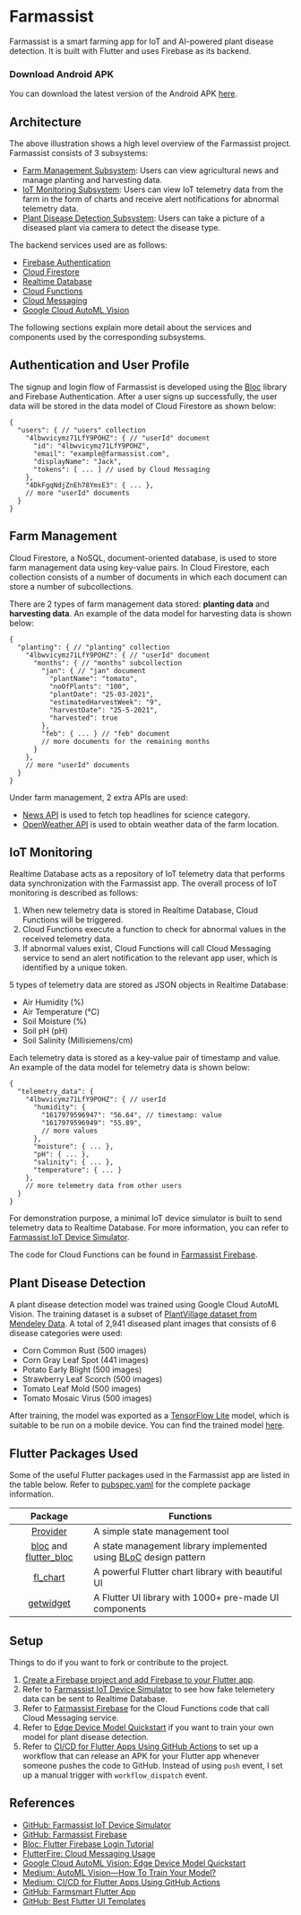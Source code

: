 
# Farmassist


Farmassist is a smart farming app for IoT and AI-powered plant disease detection. It is built with Flutter and uses Firebase as its backend.

### Download Android APK

You can download the latest version of the Android APK [here](https://github.com/farmassistX/farmassist/releases/tag/v1.0.21).

## Architecture

The above illustration shows a high level overview of the Farmassist project. Farmassist consists of 3 subsystems:

- [Farm Management Subsystem](#farm-management): Users can view agricultural news and manage planting and harvesting data.
- [IoT Monitoring Subsystem](#iot-monitoring): Users can view IoT telemetry data from the farm in the form of charts and receive alert notifications for abnormal telemetry data.
- [Plant Disease Detection Subsystem](#plant-disease-detection): Users can take a picture of a diseased plant via camera to detect the disease type.

The backend services used are as follows:

- [Firebase Authentication](https://firebase.google.com/products/auth)
- [Cloud Firestore](https://firebase.google.com/products/firestore)
- [Realtime Database](https://firebase.google.com/products/realtime-database)
- [Cloud Functions](https://firebase.google.com/products/functions)
- [Cloud Messaging](https://firebase.google.com/products/cloud-messaging)
- [Google Cloud AutoML Vision](https://cloud.google.com/automl)

The following sections explain more detail about the services and components used by the corresponding subsystems.

## Authentication and User Profile

The signup and login flow of Farmassist is developed using the [Bloc](https://bloclibrary.dev/#/) library and Firebase Authentication. After a user signs up successfully, the user data will be stored in the data model of Cloud Firestore as shown below:

```
{
  "users": { // "users" collection
    "4lbwvicymz71LfY9POHZ": { // "userId" document
      "id": "4lbwvicymz71LfY9POHZ",
      "email": "example@farmassist.com",
      "displayName": "Jack",
      "tokens": [ ... ] // used by Cloud Messaging
    },
    "4DkFgqNdjZnEh78YmsE3": { ... },
    // more "userId" documents
  }
}
```

## Farm Management

Cloud Firestore, a NoSQL, document-oriented database, is used to store farm management data using key-value pairs. In Cloud Firestore, each collection consists of a number of documents in which each document can store a number of subcollections.

There are 2 types of farm management data stored: **planting data** and **harvesting data**. An example of the data model for harvesting data is shown below:

```
{
  "planting": { // "planting" collection
    "4lbwvicymz71LfY9POHZ": { // "userId" document
      "months": { // "months" subcollection
        "jan": { // "jan" document
          "plantName": "tomato",
          "noOfPlants": "100",
          "plantDate": "25-03-2021",
          "estimatedHarvestWeek": "9",
          "harvestDate": "25-5-2021",
          "harvested": true
        },
        "feb": { ... } // "feb" document
        // more documents for the remaining months
      }
    },
    // more "userId" documents
  }
}
```

Under farm management, 2 extra APIs are used:

- [News API](https://newsapi.org/docs/endpoints/top-headlines) is used to fetch top headlines for science category.
- [OpenWeather API](https://openweathermap.org/current) is used to obtain weather data of the farm location.

## IoT Monitoring

Realtime Database acts as a repository of IoT telemetry data that performs data synchronization with the Farmassist app. The overall process of IoT monitoring is described as follows:

1. When new telemetry data is stored in Realtime Database, Cloud Functions will be triggered.
2. Cloud Functions execute a function to check for abnormal values in the received telemetry data.
3. If abnormal values exist, Cloud Functions will call Cloud Messaging service to send an alert notification to the relevant app user, which is identified by a unique token.

5 types of telemetry data are stored as JSON objects in Realtime Database:

- Air Humidity (%)
- Air Temperature (°C)
- Soil Moisture (%)
- Soil pH (pH)
- Soil Salinity (Millisiemens/cm)

Each telemetry data is stored as a key-value pair of timestamp and value. An example of the data model for telemetry data is shown below:

```
{
  "telemetry_data": {
    "4lbwvicymz71LfY9POHZ": { // userId
      "humidity": {
        "1617979596947": "56.64", // timestamp: value
        "1617979596949": "55.89",
        // more values
      },
      "moisture": { ... },
      "pH": { ... },
      "salinity": { ... },
      "temperature": { ... }
    },
    // more telemetry data from other users
  }
}
```

For demonstration purpose, a minimal IoT device simulator is built to send telemetry data to Realtime Database. For more information, you can refer to [Farmassist IoT Device Simulator](https://github.com/farmassistX/farmassist-iot-device-simulator).

The code for Cloud Functions can be found in [Farmassist Firebase](https://github.com/farmassistX/farmassist-firebase).

## Plant Disease Detection

A plant disease detection model was trained using Google Cloud AutoML Vision. The training dataset is a subset of [PlantVillage dataset from Mendeley Data](https://data.mendeley.com/datasets/tywbtsjrjv/1). A total of 2,941 diseased plant images that consists of 6 disease categories were used:

- Corn Common Rust (500 images)
- Corn Gray Leaf Spot (441 images)
- Potato Early Blight (500 images)
- Strawberry Leaf Scorch (500 images)
- Tomato Leaf Mold (500 images)
- Tomato Mosaic Virus (500 images)

After training, the model was exported as a [TensorFlow Lite](https://www.tensorflow.org/lite) model, which is suitable to be run on a mobile device. You can find the trained model [here](/assets/model.tflite).

## Flutter Packages Used

Some of the useful Flutter packages used in the Farmassist app are listed in the table below. Refer to [pubspec.yaml](pubspec.yaml) for the complete package information.

|                                                                     Package                                                                     | Functions                                                                                                                                       |
| :---------------------------------------------------------------------------------------------------------------------------------------------: | ----------------------------------------------------------------------------------------------------------------------------------------------- |
|                                                  [Provider](https://pub.dev/packages/provider)                                                  | A simple state management tool                                                                                                                  |
| [bloc](https://bloclibrary.dev/#/) and [flutter_bloc](https://pub.dev/documentation/flutter_bloc/latest/flutter_bloc/flutter_bloc-library.html) | A state management library implemented using [BLoC](https://www.raywenderlich.com/4074597-getting-started-with-the-bloc-pattern) design pattern |
|                                                  [fl_chart](https://pub.dev/packages/fl_chart)                                                  | A powerful Flutter chart library with beautiful UI                                                                                              |
|                                                 [getwidget](https://pub.dev/packages/getwidget)                                                 | A Flutter UI library with 1000+ pre-made UI components                                                                                          |

## Setup

Things to do if you want to fork or contribute to the project.

1. [Create a Firebase project and add Firebase to your Flutter app](https://firebase.google.com/docs/flutter/setup?platform=android).
2. Refer to [Farmassist IoT Device Simulator](https://github.com/farmassistX/farmassist-iot-device-simulator) to see how fake telemetery data can be sent to Realtime Database.
3. Refer to [Farmassist Firebase](https://github.com/farmassistX/farmassist-firebase) for the Cloud Functions code that call Cloud Messaging service.
4. Refer to [Edge Device Model Quickstart](https://cloud.google.com/vision/automl/docs/edge-quickstart) if you want to train your own model for plant disease detection.
5. Refer to [CI/CD for Flutter Apps Using GitHub Actions](https://betterprogramming.pub/ci-cd-for-flutter-apps-using-github-actions-b833f8f7aac) to set up a workflow that can release an APK for your Flutter app whenever someone pushes the code to GitHub. Instead of using `push` event, I set up a manual trigger with `workflow_dispatch` event.

## References

- [GitHub: Farmassist IoT Device Simulator](https://github.com/farmassistX/farmassist-iot-device-simulator)
- [GitHub: Farmassist Firebase](https://github.com/farmassistX/farmassist-firebase)
- [Bloc: Flutter Firebase Login Tutorial](https://bloclibrary.dev/#/flutterfirebaselogintutorial)
- [FlutterFire: Cloud Messaging Usage](https://firebase.flutter.dev/docs/messaging/usage)
- [Google Cloud AutoML Vision: Edge Device Model Quickstart](https://cloud.google.com/vision/automl/docs/edge-quickstart)
- [Medium: AutoML Vision—How To Train Your Model?](https://towardsdatascience.com/automl-vision-how-to-train-your-model-c7e887051453)
- [Medium: CI/CD for Flutter Apps Using GitHub Actions](https://betterprogramming.pub/ci-cd-for-flutter-apps-using-github-actions-b833f8f7aac)
- [GitHub: Farmsmart Flutter App](https://github.com/farmsmart/farmsmart-flutter)
- [GitHub: Best Flutter UI Templates](https://github.com/mitesh77/Best-Flutter-UI-Templates)
